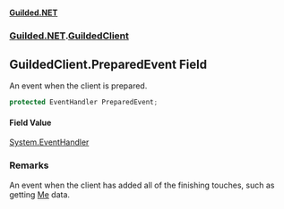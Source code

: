 
#### [Guilded.NET](index 'index')
### [Guilded.NET](index#Guilded_NET 'Guilded.NET').[GuildedClient](GuildedClient 'Guilded.NET.GuildedClient')
## GuildedClient.PreparedEvent Field
An event when the client is prepared.  
```csharp
protected EventHandler PreparedEvent;
```

#### Field Value
[System.EventHandler](https://docs.microsoft.com/en-us/dotnet/api/System.EventHandler 'System.EventHandler')
### Remarks
An event when the client has added all of the finishing touches, such as getting [Me](GuildedClient_Me 'Guilded.NET.GuildedClient.Me') data.  
